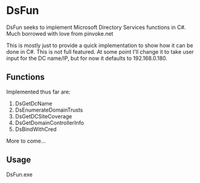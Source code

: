 # DsFun
DsFun seeks to implement Microsoft Directory Services functions in C#. Much borrowed with love from pinvoke.net

This is mostly just to provide a quick implementation to show how it can be done in C#. This is not full featured. At some point I'll change it to take user input for the DC name/IP, but for now it defaults to 192.168.0.180.

## Functions
Implemented thus far are:
1. DsGetDcName
2. DsEnumerateDomainTrusts
4. DsGetDCSiteCoverage
23. DsGetDomainControllerInfo
24. DsBindWithCred

More to come...

## Usage
DsFun.exe
<enter an option from above>
<follow the prompts>
<this is a really simple program>
